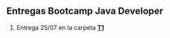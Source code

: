 ## Entregas Bootcamp Java Developer

1. Entrega 25/07 en la carpeta [**T1**](https://github.com/joaquinrajmilevich/back-bootcamp/tree/master/T1/src)
